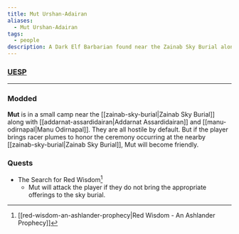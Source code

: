 ```yaml
---
title: Mut Urshan-Adairan
aliases:
  - Mut Urshan-Adairan
tags:
  - people
description: A Dark Elf Barbarian found near the Zainab Sky Burial along with Addarnat Assardidairan and Manu Odirnapal.
---
```

### [UESP](https://en.uesp.net/wiki/Morrowind:Ashlands#Manu_Odirnapal)

***
### Modded
**Mut** is in a small camp near the [[zainab-sky-burial|Zainab Sky Burial]] along with [[addarnat-assardidairan|Addarnat Assardidairan]] and [[manu-odirnapal|Manu Odirnapal]]. They are all hostile by default. But if the player brings racer plumes to honor the ceremony occurring at the nearby [[zainab-sky-burial|Zainab Sky Burial]], Mut will become friendly.
### Quests
* The Search for Red Wisdom[^1]
	* Mut will attack the player if they do not bring the appropriate offerings to the sky burial.

[^1]: [[red-wisdom-an-ashlander-prophecy|Red Wisdom - An Ashlander Prophecy]]